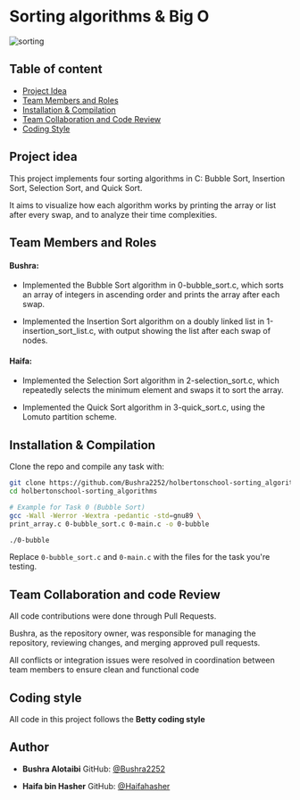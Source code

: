 # Sorting algorithms & Big O
![sorting](https://upload.wikimedia.org/wikipedia/commons/8/8e/Merge_sort_animation.gif)
## Table of content

- [Project Idea](#project-idea)
- [Team Members and Roles](#team-members-and-roles)
- [Installation & Compilation](#installation--compilation)
- [Team Collaboration and Code Review](#team-collaboration-and-code-review)
- [Coding Style](#coding-style)

## Project idea
This project implements four sorting algorithms in C: Bubble Sort, Insertion Sort, Selection Sort, and Quick Sort.

It aims to visualize how each algorithm works by printing the array or list after every swap, and to analyze their time complexities.

## Team Members and Roles
#### Bushra:

* Implemented the Bubble Sort algorithm in 0-bubble_sort.c, which sorts an array of integers in ascending order and prints the array after each swap.

* Implemented the Insertion Sort algorithm on a doubly linked list in 1-insertion_sort_list.c, with output showing the list after each swap of nodes.

#### Haifa:

* Implemented the Selection Sort algorithm in 2-selection_sort.c, which repeatedly selects the minimum element and swaps it to sort the array.

* Implemented the Quick Sort algorithm in 3-quick_sort.c, using the Lomuto partition scheme.

## Installation & Compilation
Clone the repo and compile any task with:

```bash
git clone https://github.com/Bushra2252/holbertonschool-sorting_algorithms.git
cd holbertonschool-sorting_algorithms

# Example for Task 0 (Bubble Sort)
gcc -Wall -Werror -Wextra -pedantic -std=gnu89 \
print_array.c 0-bubble_sort.c 0-main.c -o 0-bubble

./0-bubble
```

Replace `0-bubble_sort.c` and `0-main.c` with the files for the task you're testing.

## Team Collaboration and code Review
All code contributions were done through Pull Requests.

Bushra, as the repository owner, was responsible for managing the repository, reviewing changes, and merging approved pull requests.

All conflicts or integration issues were resolved in coordination between team members to ensure clean and functional code

## Coding style
All code in this project follows the **Betty coding style**

## Author

- **Bushra Alotaibi**
GitHub: [@Bushra2252](https://github.com/Bushra2252)

- **Haifa bin Hasher**
GitHub: [@Haifahasher](https://github.com/Haifahasher)
